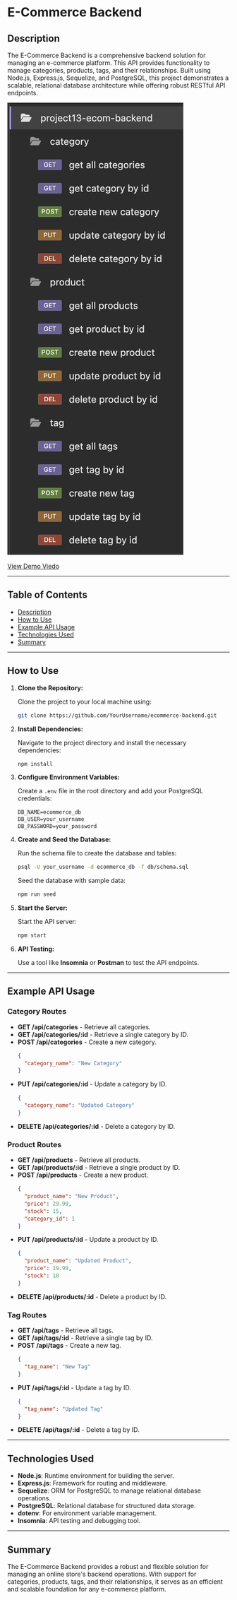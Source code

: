 # E-Commerce Backend

## Description

The E-Commerce Backend is a comprehensive backend solution for managing an e-commerce platform. This API provides functionality to manage categories, products, tags, and their relationships. Built using Node.js, Express.js, Sequelize, and PostgreSQL, this project demonstrates a scalable, relational database architecture while offering robust RESTful API endpoints.

![Screenshot of the E-Commerce Backend API](assets/ss.png)

[View Demo Viedo](https://drive.google.com/file/d/your-demo-link/view?usp=sharing)

---

## Table of Contents

- [Description](#description)
- [How to Use](#how-to-use)
- [Example API Usage](#example-api-usage)
- [Technologies Used](#technologies-used)
- [Summary](#summary)

---

## How to Use

1. **Clone the Repository:**

   Clone the project to your local machine using:

   ```bash
   git clone https://github.com/YourUsername/ecommerce-backend.git
   ```

2. **Install Dependencies:**

   Navigate to the project directory and install the necessary dependencies:

   ```bash
   npm install
   ```

3. **Configure Environment Variables:**

   Create a `.env` file in the root directory and add your PostgreSQL credentials:

   ```env
   DB_NAME=ecommerce_db
   DB_USER=your_username
   DB_PASSWORD=your_password
   ```

4. **Create and Seed the Database:**

   Run the schema file to create the database and tables:

   ```bash
   psql -U your_username -d ecommerce_db -f db/schema.sql
   ```

   Seed the database with sample data:

   ```bash
   npm run seed
   ```

5. **Start the Server:**

   Start the API server:

   ```bash
   npm start
   ```

6. **API Testing:**

   Use a tool like **Insomnia** or **Postman** to test the API endpoints.

---

## Example API Usage

### **Category Routes**

- **GET /api/categories** - Retrieve all categories.
- **GET /api/categories/:id** - Retrieve a single category by ID.
- **POST /api/categories** - Create a new category.
  ```json
  {
    "category_name": "New Category"
  }
  ```
- **PUT /api/categories/:id** - Update a category by ID.
  ```json
  {
    "category_name": "Updated Category"
  }
  ```
- **DELETE /api/categories/:id** - Delete a category by ID.

### **Product Routes**

- **GET /api/products** - Retrieve all products.
- **GET /api/products/:id** - Retrieve a single product by ID.
- **POST /api/products** - Create a new product.
  ```json
  {
    "product_name": "New Product",
    "price": 29.99,
    "stock": 15,
    "category_id": 1
  }
  ```
- **PUT /api/products/:id** - Update a product by ID.
  ```json
  {
    "product_name": "Updated Product",
    "price": 19.99,
    "stock": 10
  }
  ```
- **DELETE /api/products/:id** - Delete a product by ID.

### **Tag Routes**

- **GET /api/tags** - Retrieve all tags.
- **GET /api/tags/:id** - Retrieve a single tag by ID.
- **POST /api/tags** - Create a new tag.
  ```json
  {
    "tag_name": "New Tag"
  }
  ```
- **PUT /api/tags/:id** - Update a tag by ID.
  ```json
  {
    "tag_name": "Updated Tag"
  }
  ```
- **DELETE /api/tags/:id** - Delete a tag by ID.

---

## Technologies Used

- **Node.js**: Runtime environment for building the server.
- **Express.js**: Framework for routing and middleware.
- **Sequelize**: ORM for PostgreSQL to manage relational database operations.
- **PostgreSQL**: Relational database for structured data storage.
- **dotenv**: For environment variable management.
- **Insomnia**: API testing and debugging tool.

---

## Summary

The E-Commerce Backend provides a robust and flexible solution for managing an online store's backend operations. With support for categories, products, tags, and their relationships, it serves as an efficient and scalable foundation for any e-commerce platform.
